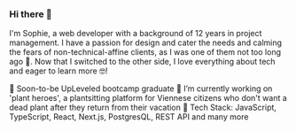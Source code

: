 ### Hi there 👋

I'm Sophie, a web developer with a background of 12 years in project management. 
I have a passion for design and cater the needs and calming the fears of non-technical-affine clients, as I was one of them not too long ago 🐤. 
Now that I switched to the other side, I love everything about tech and eager to learn more 🤓!

🚀 Soon-to-be UpLeveled bootcamp graduate
🔭 I’m currently working on 'plant heroes', a plantsitting platform for Viennese citizens who don't want a dead plant after they return from their vacation
🌱 Tech Stack: JavaScript, TypeScript, React, Next.js, PostgresQL, REST API and many more 



